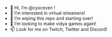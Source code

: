 - 👋 Hi, I’m @cyxceven !
- 👀 I’m interested in virtual streamers!
- 🌱 I’m wiping this repo and starting over!
- 💞️ I’m looking to make vidya games again!
- 📫 Look for me on Twitch, Twitter and Discord!

<!---
cyxceven/cyxceven is a ✨ special ✨ repository because its `README.md` (this file) appears on your GitHub profile.
You can click the Preview link to take a look at your changes.
--->
